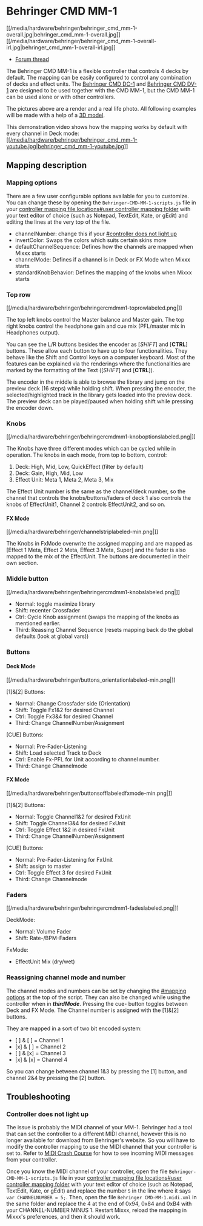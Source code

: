 # Behringer CMD MM-1

[[/media/hardware/behringer/behringer_cmd_mm-1-overall.jpg|behringer\_cmd\_mm-1-overall.jpg]]
[[/media/hardware/behringer/behringer_cmd_mm-1-overall-irl.jpg|behringer\_cmd\_mm-1-overall-irl.jpg]]

  - [Forum
    thread](https://www.mixxx.org/forums/viewtopic.php?f=7&t=9276)

The Behringer CMD MM-1 is a flexible controller that controls 4 decks by
default. The mapping can be easily configured to control any combination
of decks and effect units. The [Behringer CMD DC-1](behringer_cmd_dc-1)
and [Behringer CMD DV-1](behringer_cmd_dv-1) are designed to be used
together with the CMD MM-1, but the CMD MM-1 can be used alone or with
other controllers.

The pictures above are a render and a real life photo. All following
examples will be made with a help of a [3D
model](http://stunkit.com/data/files/etc/cmd-mm-1.blend.zip).

This demonstration video shows how the mapping works by default with
every channel in Deck mode:
[[[/media/hardware/behringer/behringer_cmd_mm-1-youtube.jpg|behringer\_cmd\_mm-1-youtube.jpg]]](https://www.youtube.com/watch?v=33t6J1hUFjM)

## Mapping description

### Mapping options

There are a few user configurable options available for you to
customize. You can change these by opening the
`Behringer-CMD-MM-1-scripts.js` file in your [controller mapping file
locations\#user controller mapping
folder](controller%20mapping%20file%20locations#user%20controller%20mapping%20folder)
with your text editor of choice (such as Notepad, TextEdit, Kate, or
gEdit) and editing the lines at the very top of the file.

  - channelNumber: change this if your [\#controller does not light
    up](#controller%20does%20not%20light%20up)
  - invertColor: Swaps the colors which suits certain skins more
  - defaultChannelSequence: Defines how the channels are mapped when
    Mixxx starts
  - channelMode: Defines if a channel is in Deck or FX Mode when Mixxx
    starts
  - standardKnobBehavior: Defines the mapping of the knobs when Mixxx
    starts

### Top row

[[/media/hardware/behringer/behringercmdmm1-toprowlabeled.png|]]

The top left knobs control the Master balance and Master gain. The top
right knobs control the headphone gain and cue mix (PFL/master mix in
Headphones output).

You can see the L/R buttons besides the encoder as \[*SHIFT*\] and
\[**CTRL**\] buttons. These allow each button to have up to four
functionalities. They behave like the Shift and Control keys on a
computer keyboard. Most of the features can be explained via the
renderings where the functionalities are marked by the formatting of the
Text (\[*SHIFT*\] and \[**CTRL**\]).

The encoder in the middle is able to browse the library and jump on the
preview deck (16 steps) while holding shift. When pressing the encoder,
the selected/highlighted track in the library gets loaded into the
preview deck. The preview deck can be played/paused when holding shift
while pressing the encoder down.

### Knobs

[[/media/hardware/behringer/behringercmdmm1-knoboptionslabeled.png|]]

The Knobs have three different modes which can be cycled while in
operation. The knobs in each mode, from top to bottom, control:

1.  Deck: High, Mid, Low, QuickEffect (filter by default)
2.  Deck: Gain, High, Mid, Low
3.  Effect Unit: Meta 1, Meta 2, Meta 3, Mix

The Effect Unit number is the same as the channel/deck number, so the
channel that controls the knobs/buttons/faders of deck 1 also controls
the knobs of EffectUnit1, Channel 2 controls EffectUnit2, and so on.

#### FX Mode

[[/media/hardware/behringer/channelstriplabeled-min.png|]]

The Knobs in FxMode overwrite the assigned mapping and are mapped as
\[Effect 1 Meta, Effect 2 Meta, Effect 3 Meta, Super\] and the fader is
also mapped to the mix of the EffectUnit. The buttons are documented in
their own section.

### Middle button

[[/media/hardware/behringer/behringercmdmm1-knobslabeled.png|]]

  - Normal: toggle maximize library
  - Shift: recenter Crossfader
  - Ctrl: Cycle Knob assignment (swaps the mapping of the knobs as
    mentioned earlier.
  - Third: Reassing Channel Sequence (resets mapping back do the global
    defaults (look at global vars))

### Buttons

#### Deck Mode

[[/media/hardware/behringer/buttons_orientationlabeled-min.png|]]

\[1\]&\[2\] Buttons:

  - Normal: Change Crossfader side (Orientation)
  - Shift: Toggle Fx1&2 for desired Channel
  - Ctrl: Toggle Fx3&4 for desired Channel
  - Third: Change ChannelNumber/Assignment

\[CUE\] Buttons:

  - Normal: Pre-Fader-Listening
  - Shift: Load selected Track to Deck
  - Ctrl: Enable Fx-PFL for Unit according to channel number.
  - Third: Change Channelmode

#### FX Mode

[[/media/hardware/behringer/buttonsofflabeledfxmode-min.png|]]

\[1\]&\[2\] Buttons:

  - Normal: Toggle Channel1&2 for desired FxUnit
  - Shift: Toggle Channel3&4 for desired FxUnit
  - Ctrl: Toggle Effect 1&2 in desired FxUnit
  - Third: Change ChannelNumber/Assignment

\[CUE\] Buttons:

  - Normal: Pre-Fader-Listening for FxUnit
  - Shift: assign to master
  - Ctrl: Toggle Effect 3 for desired FxUnit
  - Third: Change Channelmode

### Faders

[[/media/hardware/behringer/behringercmdmm1-fadeslabeled.png|]]

DeckMode:

  - Normal: Volume Fader
  - Shift: Rate-/BPM-Faders

FxMode:

  - EffectUnit Mix (dry/wet)

### Reassigning channel mode and number

The channel modes and numbers can be set by changing the [\#mapping
options](#mapping%20options) at the top of the script. They can also be
changed while using the controller when in ***thirdMode***. Pressing the
cue- button toggles between Deck and FX Mode. The Channel number is
assigned with the \[1\]&\[2\] buttons.

They are mapped in a sort of two bit encoded system:

  - \[ \] & \[ \] = Channel 1
  - \[x\] & \[ \] = Channel 2
  - \[ \] & \[x\] = Channel 3
  - \[x\] & \[x\] = Channel 4

So you can change between channel 1&3 by pressing the \[1\] button, and
channel 2&4 by pressing the \[2\] button.

## Troubleshooting

### Controller does not light up

The issue is probably the MIDI channel of your MM-1. Behringer had a
tool that can set the controller to a different MIDI channel, however
this is no longer available for download from Behringer's website. So
you will have to modify the controller mapping to use the MIDI channel
that your controller is set to. Refer to [MIDI Crash
Course](midi_crash_course#sniffing_your_controller_with_mixxx) for how
to see incoming MIDI messages from your controller.

Once you know the MIDI channel of your controller, open the file
`Behringer-CMD-MM-1-scripts.js` file in your [controller mapping file
locations\#user controller mapping
folder](controller%20mapping%20file%20locations#user%20controller%20mapping%20folder)
with your text editor of choice (such as Notepad, TextEdit, Kate, or
gEdit) and replace the number `5` in the line where it says `var
CHANNELNUMBER = 5;`. Then, open the file `Behringer CMD-MM-1.midi.xml`
in the same folder and replace the 4 at the end of 0x94, 0x84 and 0xB4
with your CHANNEL-NUMBER MINUS 1. Restart Mixxx, reload the mapping in
Mixxx's preferences, and then it should work.
